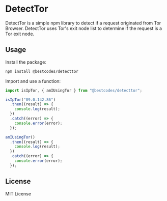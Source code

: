 # DetectTor

DetectTor is a simple npm library to detect if a request originated from Tor Browser.
DetectTor uses Tor's exit node list to determine if the request is a Tor exit node.

## Usage

Install the package:

```bash
npm install @bestcodes/detecttor
```

Import and use a function:

```typescript
import isIpTor, { amIUsingTor } from "@bestcodes/detecttor";

isIpTor("89.0.142.86")
  .then((result) => {
    console.log(result);
  })
  .catch((error) => {
    console.error(error);
  });

amIUsingTor()
  .then((result) => {
    console.log(result);
  })
  .catch((error) => {
    console.error(error);
  });
```

## License

MIT License
